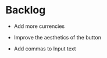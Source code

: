 # Backlog

* Add more currencies

* Improve the aesthetics of the button

* Add commas to Input text